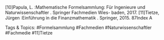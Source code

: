 [10]Papula, L. :Mathematische Formelsammlung: Für Ingenieure und Naturwissenschaftler . Springer Fachmedien Wies-
baden, 2017.
[11]Tietze, Jürgen :Einführung in die Finanzmathematik . Springer, 2015.
87Index
A

   Tags & Topics:
   #Formelsammlung
   #Fachmedien
   #Naturwissenschaftler
   #Fachmedie
   #11]Tietze